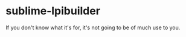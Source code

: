 sublime-lpibuilder
==================

If you don't know what it's for, it's not going to be of much use to you.
